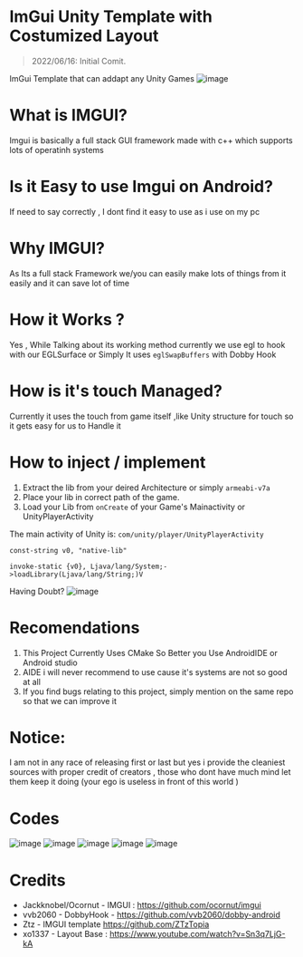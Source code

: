  # ImGui Unity Template with Costumized Layout
 > 2022/06/16: Initial Comit.

ImGui Template that can addapt any Unity Games 
 ![image](https://github.com/springmusk026/ImGui-Unity-With-Layout/blob/master/main.jpg?raw=true)
 
# What is IMGUI?
   Imgui is basically a full stack GUI framework made with c++ which supports lots of operatinh systems

# Is it Easy to use Imgui on Android?
 If need to say correctly , I dont find it easy to use as i use on my pc

# Why IMGUI?
 As Its a full stack Framework we/you can easily make lots of things from it easily and it can save lot of time

# How it Works ?
   Yes , While Talking about its working method currently we use egl to hook with our EGLSurface
  or Simply It uses `eglSwapBuffers` with Dobby Hook
  
# How is it's touch Managed?  
   Currently it uses the touch from game itself ,like Unity structure for touch so it gets easy for us to Handle it

# How to inject / implement
  1. Extract the lib from your deired Architecture or simply `armeabi-v7a`
  2. Place your lib in correct path of the game.
  3. Load your Lib from `onCreate` of your Game's Mainactivity or UnityPlayerActivity
  
 The main activity of Unity is: ```com/unity/player/UnityPlayerActivity```
   
   ```
   const-string v0, "native-lib"

   invoke-static {v0}, Ljava/lang/System;->loadLibrary(Ljava/lang/String;)V
   ```
  Having Doubt?
 ![image](https://user-images.githubusercontent.com/80401984/145727071-26bb7d51-ae83-4fdc-94f5-aa3b9421ed4b.png)

# Recomendations

1. This Project Currently Uses CMake So Better you Use AndroidIDE or Android studio 
2. AIDE i will never recommend to use cause it's systems are not so good at all
3. If you find bugs relating to this project, simply mention on the same repo so that we can improve it

# Notice:
 I am not in any race of releasing first or last but yes i provide the cleaniest sources with proper credit of creators , those who dont have much mind let them keep it doing (your ego is useless in front of this world )
# Codes 
![image](https://github.com/springmusk026/ImGui-Unity-With-Layout/blob/master/a.jpg?raw=true)
![image](https://github.com/springmusk026/ImGui-Unity-With-Layout/blob/master/b.jpg?raw=true)
![image](https://github.com/springmusk026/ImGui-Unity-With-Layout/blob/master/c.jpg?raw=true)
![image](https://github.com/springmusk026/ImGui-Unity-With-Layout/blob/master/d.jpg?raw=true)
![image](https://github.com/springmusk026/ImGui-Unity-With-Layout/blob/master/e.jpg?raw=true)
# Credits

* Jackknobel/Ocornut - IMGUI : https://github.com/ocornut/imgui
* vvb2060 - DobbyHook - https://github.com/vvb2060/dobby-android
* Ztz - IMGUI template https://github.com/ZTzTopia
* xo1337 - Layout Base : https://www.youtube.com/watch?v=Sn3q7LjG-kA

